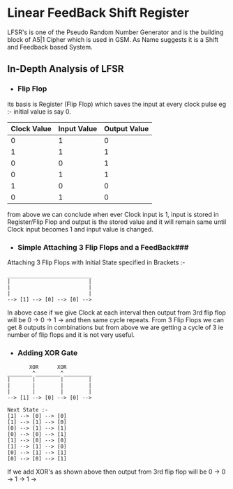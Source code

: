 # Linear FeedBack Shift Register #

LFSR's is one of the Pseudo Random Number Generator and is the building block of A5|1 Cipher which is used in GSM. As Name suggests it is a
Shift and Feedback based System. 

## In-Depth Analysis of LFSR ##

-  ### Flip Flop ###

its basis is Register (Flip Flop) which saves the input at every clock pulse eg :-
initial value is say 0.

Clock Value |Input Value | Output Value
------------|-------------|-------------
0|1|0
1|1|1
0|0|1
0|1|1
1|0|0
0|1|0

from above we can conclude when ever Clock input is 1, input is stored in Register/Flip Flop and output is the stored value and it will 
remain same until Clock input becomes 1 and input value is changed.

-  ### Simple Attaching 3 Flip Flops and a FeedBack### 

Attaching 3 Flip Flops with Initial State specified in Brackets :-
```
___________________________
|                         |
|                         |
|                         |
--> [1] --> [0] --> [0] -->
```
In above case if we give Clock at each interval then output from 3rd flip flop will be 0 -> 0 -> 1 -> and then same cycle repeats.
From 3 Flip Flops we can get 8 outputs in combinations but from above we are getting a cycle of 3 ie number of flip flops and 
it is not very useful.

- ### Adding XOR Gate ###
```
       XOR      XOR
________^________^_________
|       |        |        |
|       |        |        |
|       |        |        |
--> [1] --> [0] --> [0] -->

Next State :-
[1] --> [0] --> [0]
[1] --> [1] --> [0]
[0] --> [1] --> [1]
[0] --> [0] --> [1]
[1] --> [0] --> [0]
[1] --> [1] --> [0]
[0] --> [1] --> [1]
[0] --> [0] --> [1]

```

If we add XOR's as shown above then output from 3rd flip flop will be 0 -> 0 -> 1 -> 1 ->


